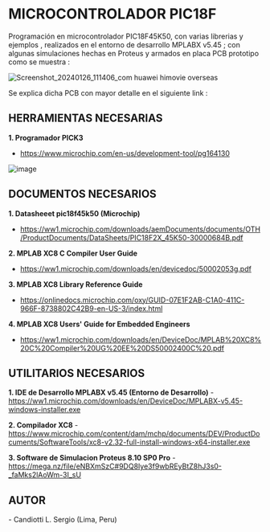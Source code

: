 # MICROCONTROLADOR PIC18F
Programación en microcontrolador PIC18F45K50, con varias librerias y ejemplos , realizados en el entorno de desarrollo MPLABX v5.45 ; 
con algunas simulaciones hechas en Proteus y armados en placa PCB prototipo como se muestra : 

![Screenshot_20240126_111406_com huawei himovie overseas](https://github.com/SerCandio/Microcontrolador-PIC18F/assets/106831539/8ea3695e-99f9-4c77-9be9-508394b23255)

Se explica dicha PCB con mayor detalle en el siguiente link : 

<h2 dir="auto" tabindex="-1">HERRAMIENTAS NECESARIAS</h2>

<B>1. Programador PICK3</B>
- https://www.microchip.com/en-us/development-tool/pg164130

![image](https://github.com/SerCandio/Microcontrolador-PIC18F/assets/106831539/3eb8feaf-ab85-4b22-bc24-be1a5a1fd0ea)


<h2 dir="auto" tabindex="-1">DOCUMENTOS NECESARIOS</h2>

<B>1. Datasheeet pic18f45k50 (Microchip)</B>
- https://ww1.microchip.com/downloads/aemDocuments/documents/OTH/ProductDocuments/DataSheets/PIC18F2X_45K50-30000684B.pdf
  
<B>2. MPLAB XC8 C Compiler User Guide</B>
- https://ww1.microchip.com/downloads/en/devicedoc/50002053g.pdf

<B>3. MPLAB XC8 Library Reference Guide</B>
- https://onlinedocs.microchip.com/oxy/GUID-07E1F2AB-C1A0-411C-966F-8738802C42B9-en-US-3/index.html

<B>4. MPLAB XC8 Users' Guide for Embedded Engineers</B>
- https://ww1.microchip.com/downloads/en/DeviceDoc/MPLAB%20XC8%20C%20Compiler%20UG%20EE%20DS50002400C%20.pdf


<h2 dir="auto" tabindex="-1">UTILITARIOS NECESARIOS</h2>

<B>1. IDE de Desarrollo MPLABX v5.45 (Entorno de Desarrollo)</B>
-https://ww1.microchip.com/downloads/en/DeviceDoc/MPLABX-v5.45-windows-installer.exe

<B>2. Compilador XC8</B> 
-https://www.microchip.com/content/dam/mchp/documents/DEV/ProductDocuments/SoftwareTools/xc8-v2.32-full-install-windows-x64-installer.exe

<B>3. Software de Simulacion Proteus 8.10 SP0 Pro</B>
-https://mega.nz/file/eNBXmSzC#9DQ8Iye3f9wbREyBtZ8hJ3s0-_faMks2lAoWm-3I_sU

<h2 dir="auto" tabindex="-1">AUTOR</h2>
- Candiotti L. Sergio (Lima, Peru)
